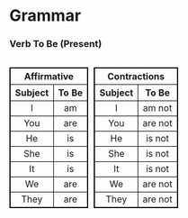 # Grammar

### Verb To Be (Present)

<style>
table, th, td {
  border: 1px solid black;
  border-collapse: collapse;
}
</style>

<div style="float: left;margin-right:10px">
    <table>
        <tbody>
            <tr>
                <center><th colspan="2">Affirmative</th></center>
            </tr>
            <tr>
                <th><center>Subject</center></th>
                <th><center>To Be</center></th>
            </tr>
            <tr>
                <td><center>I</center></td>
                <td><center>am</center></td>
            </tr>
            <tr>
                <td><center>You</center></td>
                <td><center>are</center></td>
            </tr>
            <tr>
                <td><center>He</center></td>
                <td><center>is</center></td>
            </tr>
            <tr>
                <td><center>She</center></td>
                <td><center>is</center></td>
            </tr>
            <tr>
                <td><center>It</center></td>
                <td><center>is</center></td>
            </tr>
            <tr>
                <td><center>We</center></td>
                <td><center>are</center></td>
            </tr>
            <tr>
                <td><center>They</center></td>
                <td><center>are</center></td>
            </tr>
        </tbody>
    </table>
</div>

<div style="float: left">
    <table>
        <tbody>
            <tr>
                <center><th colspan="2">Contractions</th></center>
            </tr>
            <tr>
                <th><center>Subject</center></th>
                <th><center>To Be</center></th>
            </tr>
            <tr>
                <td><center>I</center></td>
                <td><center>am not</center></td>
            </tr>
            <tr>
                <td><center>You</center></td>
                <td><center>are not</center></td>
            </tr>
            <tr>
                <td><center>He</center></td>
                <td><center>is not</center></td>
            </tr>
            <tr>
                <td><center>She</center></td>
                <td><center>is not</center></td>
            </tr>
            <tr>
                <td><center>It</center></td>
                <td><center>is not</center></td>
            </tr>
            <tr>
                <td><center>We</center></td>
                <td><center>are not</center></td>
            </tr>
            <tr>
                <td><center>They</center></td>
                <td><center>are not</center></td>
            </tr>
        </tbody>
    </table>
</div>